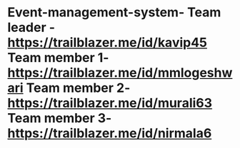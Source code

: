 # Event-management-system- Team leader -https://trailblazer.me/id/kavip45 Team member 1-  https://trailblazer.me/id/mmlogeshwari Team member 2-https://trailblazer.me/id/murali63 Team member 3-https://trailblazer.me/id/nirmala6
